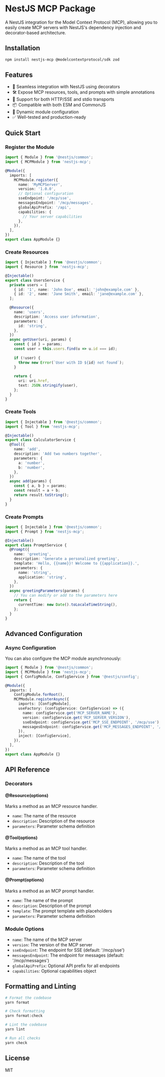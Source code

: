 # NestJS MCP Package

A NestJS integration for the Model Context Protocol (MCP), allowing you to easily create MCP servers with NestJS's dependency injection and decorator-based architecture.

## Installation

```bash
npm install nestjs-mcp @modelcontextprotocol/sdk zod
```

## Features

- 🚀 Seamless integration with NestJS using decorators
- 🛠️ Expose MCP resources, tools, and prompts with simple annotations
- 🔄 Support for both HTTP/SSE and stdio transports
- 📦 Compatible with both ESM and CommonJS
- 🧩 Dynamic module configuration
- ✅ Well-tested and production-ready

## Quick Start

### Register the Module

```typescript
import { Module } from '@nestjs/common';
import { MCPModule } from 'nestjs-mcp';

@Module({
  imports: [
    MCPModule.register({
      name: 'MyMCPServer',
      version: '1.0.0',
      // Optional configuration
      sseEndpoint: '/mcp/sse',
      messagesEndpoint: '/mcp/messages',
      globalApiPrefix: '/api',
      capabilities: {
        // Your server capabilities
      },
    }),
  ],
})
export class AppModule {}
```

### Create Resources

```typescript
import { Injectable } from '@nestjs/common';
import { Resource } from 'nestjs-mcp';

@Injectable()
export class UsersService {
  private users = [
    { id: '1', name: 'John Doe', email: 'john@example.com' },
    { id: '2', name: 'Jane Smith', email: 'jane@example.com' },
  ];

  @Resource({
    name: 'users',
    description: 'Access user information',
    parameters: {
      id: 'string',
    },
  })
  async getUser(uri, params) {
    const { id } = params;
    const user = this.users.find(u => u.id === id);
    
    if (!user) {
      throw new Error(`User with ID ${id} not found`);
    }
    
    return {
      uri: uri.href,
      text: JSON.stringify(user),
    };
  }
}
```

### Create Tools

```typescript
import { Injectable } from '@nestjs/common';
import { Tool } from 'nestjs-mcp';

@Injectable()
export class CalculatorService {
  @Tool({
    name: 'add',
    description: 'Add two numbers together',
    parameters: {
      a: 'number',
      b: 'number',
    },
  })
  async add(params) {
    const { a, b } = params;
    const result = a + b;
    return result.toString();
  }
}
```

### Create Prompts

```typescript
import { Injectable } from '@nestjs/common';
import { Prompt } from 'nestjs-mcp';

@Injectable()
export class PromptService {
  @Prompt({
    name: 'greeting',
    description: 'Generate a personalized greeting',
    template: 'Hello, {{name}}! Welcome to {{application}}.',
    parameters: {
      name: 'string',
      application: 'string',
    },
  })
  async greetingParameters(params) {
    // You can modify or add to the parameters here
    return {
      currentTime: new Date().toLocaleTimeString(),
    };
  }
}
```

## Advanced Configuration

### Async Configuration

You can also configure the MCP module asynchronously:

```typescript
import { Module } from '@nestjs/common';
import { MCPModule } from 'nestjs-mcp';
import { ConfigModule, ConfigService } from '@nestjs/config';

@Module({
  imports: [
    ConfigModule.forRoot(),
    MCPModule.registerAsync({
      imports: [ConfigModule],
      useFactory: (configService: ConfigService) => ({
        name: configService.get('MCP_SERVER_NAME'),
        version: configService.get('MCP_SERVER_VERSION'),
        sseEndpoint: configService.get('MCP_SSE_ENDPOINT', '/mcp/sse'),
        messagesEndpoint: configService.get('MCP_MESSAGES_ENDPOINT', '/mcp/messages'),
      }),
      inject: [ConfigService],
    }),
  ],
})
export class AppModule {}
```

## API Reference

### Decorators

#### @Resource(options)
Marks a method as an MCP resource handler.

- `name`: The name of the resource
- `description`: Description of the resource
- `parameters`: Parameter schema definition

#### @Tool(options)
Marks a method as an MCP tool handler.

- `name`: The name of the tool
- `description`: Description of the tool
- `parameters`: Parameter schema definition

#### @Prompt(options)
Marks a method as an MCP prompt handler.

- `name`: The name of the prompt
- `description`: Description of the prompt
- `template`: The prompt template with placeholders
- `parameters`: Parameter schema definition

### Module Options

- `name`: The name of the MCP server
- `version`: The version of the MCP server
- `sseEndpoint`: The endpoint for SSE (default: '/mcp/sse')
- `messagesEndpoint`: The endpoint for messages (default: '/mcp/messages')
- `globalApiPrefix`: Optional API prefix for all endpoints
- `capabilities`: Optional capabilities object

## Formatting and Linting

```bash
# Format the codebase
yarn format

# Check formatting
yarn format:check

# Lint the codebase
yarn lint

# Run all checks
yarn check
```

## License

MIT 